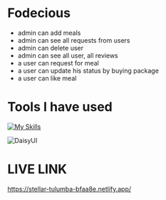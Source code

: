 # Fodecious
* admin can add meals 
* admin can see all requests from users
* admin can delete user
* admin can see all user, all reviews
* a user can request for meal
* a user can update his status by buying package
* a user can like meal


# Tools I have used 

[![My Skills](https://skillicons.dev/icons?i=js,html,css,react,css,express,firebase,materialui,mongodb,netlify,tailwind,vercel,nodejs)](https://skillicons.dev)

![DaisyUI](https://img.shields.io/badge/daisyui-5A0EF8?style=plastic&logo=daisyui&logoColor=white)

# LIVE LINK
https://stellar-tulumba-bfaa8e.netlify.app/

